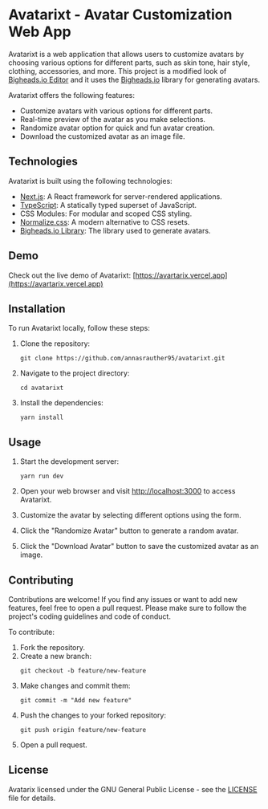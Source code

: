 # Avatarixt - Avatar Customization Web App

Avatarixt is a web application that allows users to customize avatars by choosing various options for different parts, such as skin tone, hair style, clothing, accessories, and more. This project is a modified look of [Bigheads.io Editor](https://bigheads.io/editor/) and it uses the [Bigheads.io](https://github.com/RobertBroersma/bigheads) library for generating avatars.

Avatarixt offers the following features:

- Customize avatars with various options for different parts.
- Real-time preview of the avatar as you make selections.
- Randomize avatar option for quick and fun avatar creation.
- Download the customized avatar as an image file.

## Technologies

Avatarixt is built using the following technologies:

- [Next.js](https://nextjs.org): A React framework for server-rendered applications.
- [TypeScript](https://www.typescriptlang.org): A statically typed superset of JavaScript.
- CSS Modules: For modular and scoped CSS styling.
- [Normalize.css](https://necolas.github.io/normalize.css/): A modern alternative to CSS resets.
- [Bigheads.io Library](https://github.com/RobertBroersma/bigheads): The library used to generate avatars.

## Demo

Check out the live demo of Avatarixt: [https://avartarix.vercel.app](https://avartarix.vercel.app)

## Installation

To run Avatarixt locally, follow these steps:

1. Clone the repository:
   ```
   git clone https://github.com/annasrauther95/avatarixt.git
   ```

2. Navigate to the project directory:
   ```
   cd avatarixt
   ```

3. Install the dependencies:
   ```
   yarn install
   ```

## Usage

1. Start the development server:
   ```
   yarn run dev
   ```

2. Open your web browser and visit [http://localhost:3000](http://localhost:3000) to access Avatarixt.

3. Customize the avatar by selecting different options using the form.

4. Click the "Randomize Avatar" button to generate a random avatar.

5. Click the "Download Avatar" button to save the customized avatar as an image.

## Contributing

Contributions are welcome! If you find any issues or want to add new features, feel free to open a pull request. Please make sure to follow the project's coding guidelines and code of conduct.

To contribute:

1. Fork the repository.
2. Create a new branch:
   ```
   git checkout -b feature/new-feature
   ```
3. Make changes and commit them:
   ```
   git commit -m "Add new feature"
   ```
4. Push the changes to your forked repository:
   ```
   git push origin feature/new-feature
   ```
5. Open a pull request.

## License

Avatarix licensed under the GNU General Public License - see the [LICENSE](LICENSE) file for details.